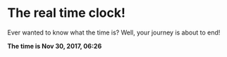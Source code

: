 # The real time clock!

Ever wanted to know what the time is? Well, your journey is about to end!

**The time is Nov 30, 2017, 06:26**